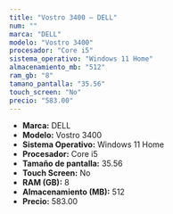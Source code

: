 ```yaml
---
title: "Vostro 3400 — DELL"
num: ""
marca: "DELL"
modelo: "Vostro 3400"
procesador: "Core i5"
sistema_operativo: "Windows 11 Home"
almacenamiento_mb: "512"
ram_gb: "8"
tamano_pantalla: "35.56"
touch_screen: "No"
precio: "583.00"
---
```

<ul>
<li><strong>Marca:</strong> DELL</li>
<li><strong>Modelo:</strong> Vostro 3400</li>
<li><strong>Sistema Operativo:</strong> Windows 11 Home</li>
<li><strong>Procesador:</strong> Core i5 </li>
<li><strong>Tamaño de pantalla:</strong> 35.56</li>
<li><strong>Touch Screen:</strong> No</li>
<li><strong>RAM (GB):</strong> 8</li>
<li><strong>Almacenamiento (MB):</strong> 512</li>
<li><strong>Precio:</strong> 583.00</li>
</ul>